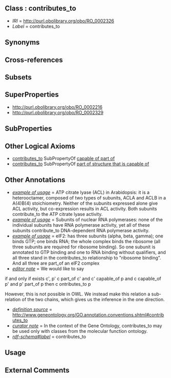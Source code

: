 
## Class : contributes_to

 * *IRI* = http://purl.obolibrary.org/obo/RO_0002326
 * *Label* = contributes_to

## Synonyms


## Cross-references


## Subsets


## SuperProperties

 * <http://purl.obolibrary.org/obo/RO_0002216>
 * <http://purl.obolibrary.org/obo/RO_0002329>

## SubProperties


## Other Logical Axioms

 * [contributes_to](../../RO/26/RO_0002326.md) SubPropertyOf [capable of part of](../../RO/16/RO_0002216.md)
 * [contributes_to](../../RO/26/RO_0002326.md) SubPropertyOf [part of structure that is capable of](../../RO/29/RO_0002329.md)

## Other Annotations

 * *[example of usage](../../IAO/12/IAO_0000112.md)* = ATP citrate lyase (ACL) in Arabidopsis: it is a heterooctamer, composed of two types of subunits, ACLA and ACLB in a A(4)B(4) stoichiometry. Neither of the subunits expressed alone give ACL activity, but co-expression results in ACL activity. Both subunits contribute_to the ATP citrate lyase activity.
 * *[example of usage](../../IAO/12/IAO_0000112.md)* = Subunits of nuclear RNA polymerases: none of the individual subunits have RNA polymerase activity, yet all of these subunits contribute_to DNA-dependent RNA polymerase activity.
 * *[example of usage](../../IAO/12/IAO_0000112.md)* = eIF2: has three subunits (alpha, beta, gamma); one binds GTP; one binds RNA; the whole complex binds the ribosome (all three subunits are required for ribosome binding). So one subunit is annotated to GTP binding and one to RNA binding without qualifiers, and all three stand in the contributes_to relationship to "ribosome binding". And all three are part_of an eIF2 complex
 * *[editor note](../../IAO/16/IAO_0000116.md)* = We would like to say

if and only if
 exists c', p'
  c part_of c' and c' capable_of p
   and
  c capable_of p' and p' part_of p
then
 c ontributes_to p

However, this is not possible in OWL. We instead make this relation a sub-relation of the two chains, which gives us the inference in the one direction.
 * *[definition source](../../IAO/19/IAO_0000119.md)* = http://www.geneontology.org/GO.annotation.conventions.shtml#contributes_to
 * *[curator note](../../IAO/32/IAO_0000232.md)* = In the context of the Gene Ontology, contributes_to may be used only with classes from the molecular function ontology. 
 * *[rdf-schema#label](../../el/rdf-schema#label.md)* = contributes_to

## Usage


## External Comments

